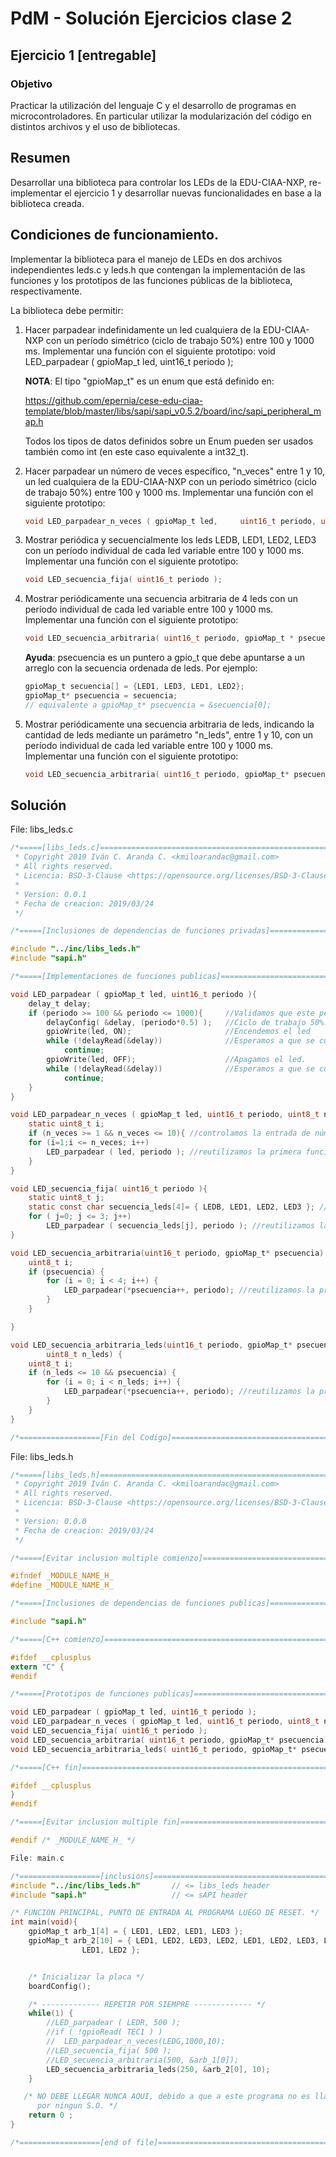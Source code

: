 
# PdM - Solución Ejercicios clase 2

## Ejercicio 1 [entregable] 
### Objetivo

Practicar la utilización del lenguaje C y el desarrollo de programas en microcontroladores. En particular utilizar la modularización del código en distintos archivos y el uso de bibliotecas.

## Resumen

Desarrollar una biblioteca para controlar los LEDs de la EDU-CIAA-NXP, re-implementar el ejercicio 1 y desarrollar nuevas funcionalidades en base a la biblioteca creada.

## Condiciones de funcionamiento.

Implementar la biblioteca para el manejo de LEDs en dos archivos independientes leds.c y leds.h que contengan la implementación de las funciones y los prototipos de las funciones públicas de la biblioteca, respectivamente.

La biblioteca debe permitir:

1. Hacer parpadear indefinidamente un led cualquiera de la EDU-CIAA-NXP con un período simétrico (ciclo de trabajo 50%) entre 100 y 1000 ms.  Implementar una función con el siguiente prototipo:
void LED_parpadear ( gpioMap_t led, uint16_t periodo ); 

    **NOTA**: El tipo "gpioMap_t" es un enum que está definido en:

    https://github.com/epernia/cese-edu-ciaa-template/blob/master/libs/sapi/sapi_v0.5.2/board/inc/sapi_peripheral_map.h
    
    Todos los tipos de datos definidos sobre un Enum pueden ser usados también como int (en este caso equivalente a int32_t).

2. Hacer parpadear un número de veces específico, "n_veces" entre 1 y 10, un led cualquiera de la EDU-CIAA-NXP con un período simétrico (ciclo de trabajo 50%) entre 100 y 1000 ms.  Implementar una función con el siguiente prototipo:

    ```C
    void LED_parpadear_n_veces ( gpioMap_t led,     uint16_t periodo, uint8_t n_veces );
    ```

3. Mostrar periódica y secuencialmente los leds LEDB, LED1, LED2, LED3 con un período individual de cada led variable entre 100 y 1000 ms.  Implementar una función con el siguiente prototipo:
    
    ```C
    void LED_secuencia_fija( uint16_t periodo );
    ```

4.  Mostrar periódicamente una secuencia arbitraria de 4 leds con un período individual de cada led variable entre 100 y 1000 ms.  
Implementar una función con el siguiente prototipo:

    ```C
    void LED_secuencia_arbitraria( uint16_t periodo, gpioMap_t * psecuencia);
    ```
    **Ayuda**: psecuencia es un puntero a gpio_t que debe apuntarse a un arreglo con la secuencia ordenada de leds.  Por ejemplo:
    ```C
    gpioMap_t secuencia[] = {LED1, LED3, LED1, LED2};
    gpioMap_t* psecuencia = secuencia;
    // equivalente a gpioMap_t* psecuencia = &secuencia[0];
    ```

5. Mostrar periódicamente una secuencia arbitraria de leds, indicando la cantidad de leds mediante un parámetro "n_leds", entre 1 y 10, con un período individual de cada led variable entre 100 y 1000 ms.  
Implementar una función con el siguiente prototipo:

    ```C
    void LED_secuencia_arbitraria( uint16_t periodo, gpioMap_t* psecuencia, uint8_t n_leds);
    ```



## Solución
File: libs_leds.c

```C
/*=====[libs_leds.c]=====================================================
 * Copyright 2019 Iván C. Aranda C. <kmiloarandac@gmail.com>
 * All rights reserved.
 * Licencia: BSD-3-Clause <https://opensource.org/licenses/BSD-3-Clause
 *
 * Version: 0.0.1
 * Fecha de creacion: 2019/03/24
 */

/*=====[Inclusiones de dependencias de funciones privadas]===================*/

#include "../inc/libs_leds.h"
#include "sapi.h"

/*=====[Implementaciones de funciones publicas]==============================*/

void LED_parpadear ( gpioMap_t led, uint16_t periodo ){
	delay_t delay;
	if (periodo >= 100 && periodo <= 1000){		//Validamos que este periodo este dentro de los umbrales indicados.
		delayConfig( &delay, (periodo*0.5) );	//Ciclo de trabajo 50%.
		gpioWrite(led, ON);						//Encendemos el led
		while (!delayRead(&delay))				//Esperamos a que se cumpla el termine el delay.
			continue;
		gpioWrite(led, OFF);					//Apagamos el led.
		while (!delayRead(&delay))				//Esperamos a que se cumpla el termine el delay.
			continue;
	}
}

void LED_parpadear_n_veces ( gpioMap_t led, uint16_t periodo, uint8_t n_veces ){
	static uint8_t i;
	if (n_veces >= 1 && n_veces <= 10){ //controlamos la entrada de número de veces para que este dentro del rango
	for (i=1;i <= n_veces; i++)
		LED_parpadear ( led, periodo ); //reutilizamos la primera función.
	}
}

void LED_secuencia_fija( uint16_t periodo ){
	static uint8_t j;
	static const char secuencia_leds[4]= { LEDB, LED1, LED2, LED3 }; //Variable estatica, y constante(no puede cambiar su valor en tiempo de ejecucion)
	for ( j=0; j <= 3; j++)
		LED_parpadear ( secuencia_leds[j], periodo ); //reutilizamos la primera función.
}

void LED_secuencia_arbitraria(uint16_t periodo, gpioMap_t* psecuencia) {
	uint8_t i;
	if (psecuencia) {
		for (i = 0; i < 4; i++) {
			LED_parpadear(*psecuencia++, periodo); //reutilizamos la primera función.
		}
	}

}

void LED_secuencia_arbitraria_leds(uint16_t periodo, gpioMap_t* psecuencia,
		uint8_t n_leds) {
	uint8_t i;
	if (n_leds <= 10 && psecuencia) {
		for (i = 0; i < n_leds; i++) {
			LED_parpadear(*psecuencia++, periodo); //reutilizamos la primera función.
		}
	}
}

/*==================[Fin del Codigo]============================================*/
```

File: libs_leds.h
```C
/*=====[libs_leds.h]=====================================================
 * Copyright 2019 Iván C. Aranda C. <kmiloarandac@gmail.com>
 * All rights reserved.
 * Licencia: BSD-3-Clause <https://opensource.org/licenses/BSD-3-Clause
 *
 * Version: 0.0.0
 * Fecha de creacion: 2019/03/24
 */

/*=====[Evitar inclusion multiple comienzo]==================================*/

#ifndef _MODULE_NAME_H_
#define _MODULE_NAME_H_

/*=====[Inclusiones de dependencias de funciones publicas]===================*/

#include "sapi.h"

/*=====[C++ comienzo]========================================================*/

#ifdef __cplusplus
extern "C" {
#endif

/*=====[Prototipos de funciones publicas]====================================*/

void LED_parpadear ( gpioMap_t led, uint16_t periodo );
void LED_parpadear_n_veces ( gpioMap_t led, uint16_t periodo, uint8_t n_veces );
void LED_secuencia_fija( uint16_t periodo );
void LED_secuencia_arbitraria( uint16_t periodo, gpioMap_t* psecuencia);
void LED_secuencia_arbitraria_leds( uint16_t periodo, gpioMap_t* psecuencia, uint8_t n_leds);

/*=====[C++ fin]=============================================================*/

#ifdef __cplusplus
}
#endif

/*=====[Evitar inclusion multiple fin]=======================================*/

#endif /* _MODULE_NAME_H_ */
```
```C
File: main.c

/*==================[inclusions]=============================================*/
#include "../inc/libs_leds.h"		// <= libs_leds header
#include "sapi.h"					// <= sAPI header

/* FUNCION PRINCIPAL, PUNTO DE ENTRADA AL PROGRAMA LUEGO DE RESET. */
int main(void){
	gpioMap_t arb_1[4] = { LED1, LED2, LED1, LED3 };
	gpioMap_t arb_2[10] = { LED1, LED2, LED3, LED2, LED1, LED2, LED3, LED2,
				LED1, LED2 };


	/* Inicializar la placa */
	boardConfig();

	/* ------------- REPETIR POR SIEMPRE ------------- */
	while(1) {
		//LED_parpadear ( LEDR, 500 );
		//if ( !gpioRead( TEC1 ) )
		//	LED_parpadear_n_veces(LEDG,1000,10);
		//LED_secuencia_fija( 500 );
		//LED_secuencia_arbitraria(500, &arb_1[0]);
		LED_secuencia_arbitraria_leds(250, &arb_2[0], 10);
	}

   /* NO DEBE LLEGAR NUNCA AQUI, debido a que a este programa no es llamado
      por ningun S.O. */
	return 0 ;
}

/*==================[end of file]============================================*/
```





